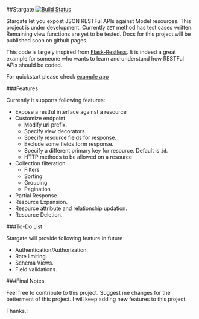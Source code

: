 ##Stargate 
[![Build Status](https://travis-ci.org/sohaibfarooqi/stargate.svg?branch=master)](https://travis-ci.org/sohaibfarooqi/stargate)

Stargate let you expost JSON RESTFul APIs against Model resources. This project is under
development. Currently `GET` method has test cases written. Remaining view functions are yet to be 
tested. Docs for this project will be published soon on github pages.

This code is largely inspired from [Flask-Restless](https://github.com/jfinkels/flask-restless). It is 
indeed a great example for someone who wants to learn and understand how RESTFul APIs should be coded.

For quickstart please check [example app](../app/quickstart.py)

###Features

Currently it supports following features:
 
 - Expose a restful interface against a resource
 - Customize endpoint
 	- Modify url prefix.
 	- Specify view decorators.
 	- Specify resource fields for response.
 	- Exclude some fields form response.
 	- Specify a different primary key for resource. Default is `id`.
 	- HTTP methods to be allowed on a resource
 - Collection filteration
 	- Filters
 	- Sorting
 	- Grouping
 	- Pagination
 - Partial Response.
 - Resource Expansion.
 - Resource attribute and relationship updation.
 - Resource Deletion.

###To-Do List

Stargate will provide following feature in future
 
 - Authentication/Authorization.
 - Rate limiting.
 - Schema Views.
 - Field validations.

###Final Notes

Feel free to contribute to this project. Suggest me changes for the betterment of this project. I will keep adding new features to this project.

Thanks.!	
